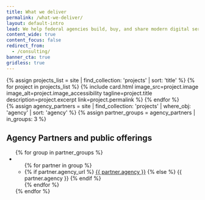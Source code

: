 ```yaml
---
title: What we deliver
permalink: /what-we-deliver/
layout: default-intro
lead: We help federal agencies build, buy, and share modern digital services to improve the user experience of government.
content_wide: true
content_focus: false
redirect_from:
  - /consulting/
banner_cta: true
gridless: true
---
```

<div class="usa-grid">
  <section class="usa-section">
    <div class="usa-flex usa-flex-wrap">
      {% assign projects_list = site | find_collection: 'projects' | sort: 'title' %}
      {% for project in projects_list %}
        {% include card.html
         image_src=project.image
         image_alt=project.image_accessibility
         tagline=project.title
         description=project.excerpt
         link=project.permalink
        %}
      {% endfor %}
    </div>
  </section>
</div>

<div class="usa-section background-gray">
  <section class="usa-grid">
    {% assign agency_partners = site | find_collection: 'projects' | where_obj: 'agency' | sort: 'agency' %}
    {% assign partner_groups = agency_partners | in_groups: 3 %}
    <h2>Agency Partners and public offerings</h2>
    <div class="usa-grid-full">
      <ul class="list-columns">
      {% for group in partner_groups %}
        <li class="usa-width-one-third">
          <ul class="list-columns">
          {% for partner in group %}
            <li>
              {% if partner.agency_url %}
                <a href="{{ partner.agency_url | prepend: site.baseurl }}">{{ partner.agency }}</a>
              {% else %}
                {{ partner.agency }}
              {% endif %}
            </li>
          {% endfor %}
          </ul>
        </li>
      {% endfor %}
      </ul>
    </div>
  </section>
</div>
